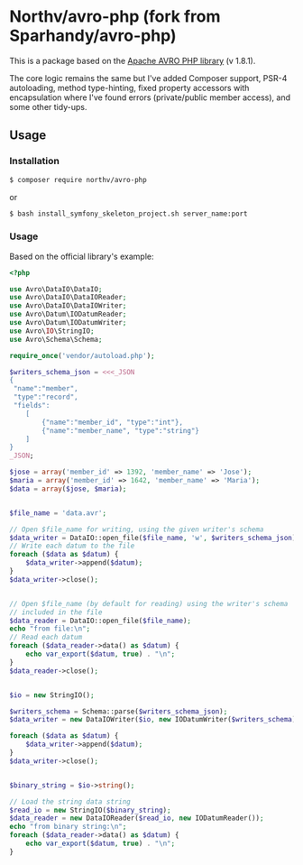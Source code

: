 # Northv/avro-php (fork from Sparhandy/avro-php)

This is a package based on the [Apache AVRO PHP library](http://apache.mirror.anlx.net/avro/) (v 1.8.1).

The core logic remains the same but I've added Composer support, PSR-4 autoloading, method type-hinting, fixed property accessors with encapsulation where I've found errors (private/public member access), and some other tidy-ups.

## Usage

### Installation

```bash
$ composer require northv/avro-php
```

or

```bash
$ bash install_symfony_skeleton_project.sh server_name:port
```

### Usage

Based on the official library's example:

```php
<?php

use Avro\DataIO\DataIO;
use Avro\DataIO\DataIOReader;
use Avro\DataIO\DataIOWriter;
use Avro\Datum\IODatumReader;
use Avro\Datum\IODatumWriter;
use Avro\IO\StringIO;
use Avro\Schema\Schema;

require_once('vendor/autoload.php');

$writers_schema_json = <<<_JSON
{
 "name":"member",
 "type":"record",
 "fields":
    [
        {"name":"member_id", "type":"int"},
        {"name":"member_name", "type":"string"}
    ]
}
_JSON;

$jose = array('member_id' => 1392, 'member_name' => 'Jose');
$maria = array('member_id' => 1642, 'member_name' => 'Maria');
$data = array($jose, $maria);


$file_name = 'data.avr';

// Open $file_name for writing, using the given writer's schema
$data_writer = DataIO::open_file($file_name, 'w', $writers_schema_json);
// Write each datum to the file
foreach ($data as $datum) {
    $data_writer->append($datum);
}
$data_writer->close();


// Open $file_name (by default for reading) using the writer's schema
// included in the file
$data_reader = DataIO::open_file($file_name);
echo "from file:\n";
// Read each datum
foreach ($data_reader->data() as $datum) {
    echo var_export($datum, true) . "\n";
}
$data_reader->close();


$io = new StringIO();

$writers_schema = Schema::parse($writers_schema_json);
$data_writer = new DataIOWriter($io, new IODatumWriter($writers_schema), $writers_schema);

foreach ($data as $datum) {
    $data_writer->append($datum);
}
$data_writer->close();


$binary_string = $io->string();

// Load the string data string
$read_io = new StringIO($binary_string);
$data_reader = new DataIOReader($read_io, new IODatumReader());
echo "from binary string:\n";
foreach ($data_reader->data() as $datum) {
    echo var_export($datum, true) . "\n";
}
```
